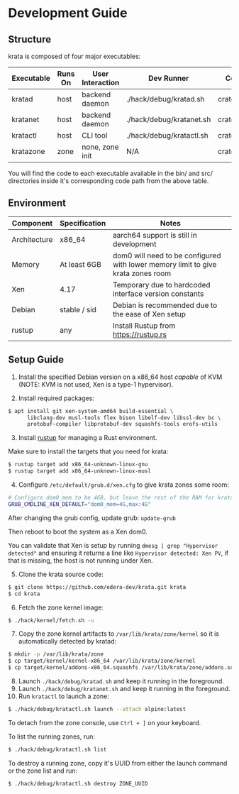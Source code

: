 # Development Guide

## Structure

krata is composed of four major executables:

| Executable | Runs On | User Interaction | Dev Runner               | Code Path         |
| ---------- | ------- | ---------------- | ------------------------ | ----------------- |
| kratad     | host    | backend daemon   | ./hack/debug/kratad.sh   | crates/daemon     |
| kratanet   | host    | backend daemon   | ./hack/debug/kratanet.sh | crates/network    |
| kratactl   | host    | CLI tool         | ./hack/debug/kratactl.sh | crates/ctl        |
| kratazone  | zone    | none, zone init  | N/A                      | crates/zone       |

You will find the code to each executable available in the bin/ and src/ directories inside
it's corresponding code path from the above table.

## Environment

| Component     | Specification | Notes                                                                             |
| ------------- | ------------- | --------------------------------------------------------------------------------- |
| Architecture  | x86_64        | aarch64 support is still in development                                           |
| Memory        | At least 6GB  | dom0 will need to be configured with lower memory limit to give krata zones room  | 
| Xen           | 4.17          | Temporary due to hardcoded interface version constants                            |
| Debian        | stable / sid  | Debian is recommended due to the ease of Xen setup                                |
| rustup        | any           | Install Rustup from https://rustup.rs                                             |

## Setup Guide

1. Install the specified Debian version on a x86_64 host _capable_ of KVM (NOTE: KVM is not used, Xen is a type-1 hypervisor).

2. Install required packages:

```sh
$ apt install git xen-system-amd64 build-essential \
      libclang-dev musl-tools flex bison libelf-dev libssl-dev bc \
      protobuf-compiler libprotobuf-dev squashfs-tools erofs-utils
```

3. Install [rustup](https://rustup.rs) for managing a Rust environment.

Make sure to install the targets that you need for krata:

```sh
$ rustup target add x86_64-unknown-linux-gnu
$ rustup target add x86_64-unknown-linux-musl
```

4. Configure `/etc/default/grub.d/xen.cfg` to give krata zones some room:

```sh
# Configure dom0_mem to be 4GB, but leave the rest of the RAM for krata zones.
GRUB_CMDLINE_XEN_DEFAULT="dom0_mem=4G,max:4G"
```

After changing the grub config, update grub: `update-grub`

Then reboot to boot the system as a Xen dom0.

You can validate that Xen is setup by running `dmesg | grep "Hypervisor detected"` and ensuring it returns a line like `Hypervisor detected: Xen PV`, if that is missing, the host is not running under Xen.

5. Clone the krata source code:
```sh
$ git clone https://github.com/edera-dev/krata.git krata
$ cd krata
```

6. Fetch the zone kernel image:

```sh
$ ./hack/kernel/fetch.sh -u
```

7. Copy the zone kernel artifacts to `/var/lib/krata/zone/kernel` so it is automatically detected by kratad:

```sh
$ mkdir -p /var/lib/krata/zone
$ cp target/kernel/kernel-x86_64 /var/lib/krata/zone/kernel
$ cp target/kernel/addons-x86_64.squashfs /var/lib/krata/zone/addons.squashfs
```

8. Launch `./hack/debug/kratad.sh` and keep it running in the foreground.
9. Launch `./hack/debug/kratanet.sh` and keep it running in the foreground.
10. Run `kratactl` to launch a zone:

```sh
$ ./hack/debug/kratactl.sh launch --attach alpine:latest
```

To detach from the zone console, use `Ctrl + ]` on your keyboard.

To list the running zones, run:
```sh
$ ./hack/debug/kratactl.sh list
```

To destroy a running zone, copy it's UUID from either the launch command or the zone list and run:
```sh
$ ./hack/debug/kratactl.sh destroy ZONE_UUID
```
